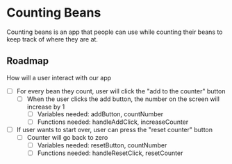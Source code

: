 # Counting Beans
Counting beans is an app that people can use while counting their beans to keep track of where they are at.

## Roadmap
How will a user interact with our app

- [ ] For every bean they count, user will click the "add to the counter" button
  - [ ] When the user clicks the add button, the number on the screen will increase by 1
    - [ ] Variables needed: addButton, countNumber
    - [ ] Functions needed: handleAddClick, increaseCounter
- [ ] If user wants to start over, user can press the "reset counter" button
  - [ ] Counter will go back to zero
    - [ ] Variables needed: resetButton, countNumber
    - [ ] Functions needed: handleResetClick, resetCounter 